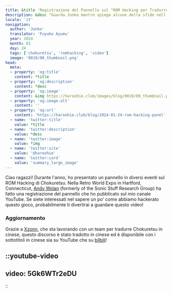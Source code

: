 ```yaml
---
title: &title 'Registrazione del Pannello sul "ROM Hacking per Tradurre un Videogioco" di Jonko rilasciata'
description: &desc "Guarda Jonko mentre spiega alcune delle sfide nell'hackerare Chokuretsu ad un pubblico dal vivo alla Retro World Expo"
locale: 'it'
navigation:
  author: 'Jonko'
  translator: 'Fuyuko Ayumu'
  year: 2024
  month: 01
  day: 24
  tags: ['chokuretsu', 'romhacking', 'video']
  image: '0010/00_thumbnail.png'
head:
  meta:
  - property: 'og:title'
    content: *title
  - property: 'og:description'
    content: *desc
  - property: 'og:image'
    content: &img https://haroohie.club/images/blog/0010/00_thumbnail.png
  - property: 'og:image:alt'
    content: ''
  - property: 'og:url'
    content: 'https://haroohie.club/blog/2024-01-24-rom-hacking-panel'
  - name: 'twitter:title'
    value: *title
  - name: 'twitter:description'
    value: *desc
  - name: 'twitter:image'
    value: *img
  - name: 'twitter:site'
    value: '@haroohie'
  - name: 'twitter:card'
    value: 'summary_large_image'
---
```

Ciao ragazzi! Durante l'anno, ho presentato un pannello in diversi eventi sul ROM Hacking di Chokuretsu.
Nella Retro World Expo in Hartford, Connecticut, [Andy Wolan](https://www.youtube.com/@andywolan) (formerly of the Sonic Stuff Research Group) ha fatto una registrazione del pannello che ho pubblicato sul mio canale YouTube. Se siete interessati nel sapere un po' come abbiamo hackerato questo gioco, probabilmente ti divertirai a guardare questo video!

### Aggiornamento
Grazie a [Xzonn](xzonn.top), che sta lavorando con un team per tradurre Chokuretsu in cinese, questo discorso è stato tradotto in cinese ed è disponibile con i sottotitoli in cinese sia su YouTube che su [bilbili](https://www.bilibili.com/video/BV1w4421P7Wd/)!

::youtube-video
----
video: 5Gk6WTr2eDU
----
::
